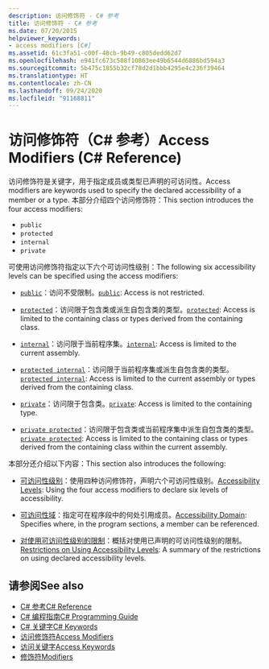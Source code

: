 ```yaml
---
description: 访问修饰符 - C# 参考
title: 访问修饰符 - C# 参考
ms.date: 07/20/2015
helpviewer_keywords:
- access modifiers [C#]
ms.assetid: 61c3fa51-c00f-48cb-9b49-c805dedd62d7
ms.openlocfilehash: e941fc673c508f10863ee49b6544d6886bd594a3
ms.sourcegitcommit: 5b475c1855b32cf78d2d1bbb4295e4c236f39464
ms.translationtype: HT
ms.contentlocale: zh-CN
ms.lasthandoff: 09/24/2020
ms.locfileid: "91168811"
---
```

# <a name="access-modifiers-c-reference"></a><span data-ttu-id="3d4a6-103">访问修饰符（C# 参考）</span><span class="sxs-lookup"><span data-stu-id="3d4a6-103">Access Modifiers (C# Reference)</span></span>

<span data-ttu-id="3d4a6-104">访问修饰符是关键字，用于指定成员或类型已声明的可访问性。</span><span class="sxs-lookup"><span data-stu-id="3d4a6-104">Access modifiers are keywords used to specify the declared accessibility of a member or a type.</span></span> <span data-ttu-id="3d4a6-105">本部分介绍四个访问修饰符：</span><span class="sxs-lookup"><span data-stu-id="3d4a6-105">This section introduces the four access modifiers:</span></span>  
  
- `public`
- `protected`
- `internal`
- `private`
  
 <span data-ttu-id="3d4a6-106">可使用访问修饰符指定以下六个可访问性级别：</span><span class="sxs-lookup"><span data-stu-id="3d4a6-106">The following six accessibility levels can be specified using the access modifiers:</span></span>  
  
- <span data-ttu-id="3d4a6-107">[`public`](public.md)：访问不受限制。</span><span class="sxs-lookup"><span data-stu-id="3d4a6-107">[`public`](public.md): Access is not restricted.</span></span>  
  
- <span data-ttu-id="3d4a6-108">[`protected`](protected.md)：访问限于包含类或派生自包含类的类型。</span><span class="sxs-lookup"><span data-stu-id="3d4a6-108">[`protected`](protected.md): Access is limited to the containing class or types derived from the containing class.</span></span>  
  
- <span data-ttu-id="3d4a6-109">[`internal`](internal.md)：访问限于当前程序集。</span><span class="sxs-lookup"><span data-stu-id="3d4a6-109">[`internal`](internal.md): Access is limited to the current assembly.</span></span>  
  
- <span data-ttu-id="3d4a6-110">[`protected internal`](protected-internal.md)：访问限于当前程序集或派生自包含类的类型。</span><span class="sxs-lookup"><span data-stu-id="3d4a6-110">[`protected internal`](protected-internal.md): Access is limited to the current assembly or types derived from the containing class.</span></span>  
  
- <span data-ttu-id="3d4a6-111">[`private`](private.md)：访问限于包含类。</span><span class="sxs-lookup"><span data-stu-id="3d4a6-111">[`private`](private.md): Access is limited to the containing type.</span></span>  

- <span data-ttu-id="3d4a6-112">[`private protected`](private-protected.md)：访问限于包含类或当前程序集中派生自包含类的类型。</span><span class="sxs-lookup"><span data-stu-id="3d4a6-112">[`private protected`](private-protected.md): Access is limited to the containing class or types derived from the containing class within the current assembly.</span></span>  
  
 <span data-ttu-id="3d4a6-113">本部分还介绍以下内容：</span><span class="sxs-lookup"><span data-stu-id="3d4a6-113">This section also introduces the following:</span></span>  
  
- <span data-ttu-id="3d4a6-114">[可访问性级别](./accessibility-levels.md)：使用四种访问修饰符，声明六个可访问性级别。</span><span class="sxs-lookup"><span data-stu-id="3d4a6-114">[Accessibility Levels](./accessibility-levels.md): Using the four access modifiers to declare six levels of accessibility.</span></span>  
  
- <span data-ttu-id="3d4a6-115">[可访问性域](./accessibility-domain.md)：指定可在程序段中的何处引用成员。</span><span class="sxs-lookup"><span data-stu-id="3d4a6-115">[Accessibility Domain](./accessibility-domain.md): Specifies where, in the program sections, a member can be referenced.</span></span>  
  
- <span data-ttu-id="3d4a6-116">[对使用可访问性级别的限制](./restrictions-on-using-accessibility-levels.md)：概括对使用已声明的可访问性级别的限制。</span><span class="sxs-lookup"><span data-stu-id="3d4a6-116">[Restrictions on Using Accessibility Levels](./restrictions-on-using-accessibility-levels.md): A summary of the restrictions on using declared accessibility levels.</span></span>  
  
## <a name="see-also"></a><span data-ttu-id="3d4a6-117">请参阅</span><span class="sxs-lookup"><span data-stu-id="3d4a6-117">See also</span></span>

- [<span data-ttu-id="3d4a6-118">C# 参考</span><span class="sxs-lookup"><span data-stu-id="3d4a6-118">C# Reference</span></span>](../index.md)
- [<span data-ttu-id="3d4a6-119">C# 编程指南</span><span class="sxs-lookup"><span data-stu-id="3d4a6-119">C# Programming Guide</span></span>](../../programming-guide/index.md)
- [<span data-ttu-id="3d4a6-120">C# 关键字</span><span class="sxs-lookup"><span data-stu-id="3d4a6-120">C# Keywords</span></span>](./index.md)
- [<span data-ttu-id="3d4a6-121">访问修饰符</span><span class="sxs-lookup"><span data-stu-id="3d4a6-121">Access Modifiers</span></span>](../../programming-guide/classes-and-structs/access-modifiers.md)
- [<span data-ttu-id="3d4a6-122">访问关键字</span><span class="sxs-lookup"><span data-stu-id="3d4a6-122">Access Keywords</span></span>](base.md)
- [<span data-ttu-id="3d4a6-123">修饰符</span><span class="sxs-lookup"><span data-stu-id="3d4a6-123">Modifiers</span></span>](index.md)
